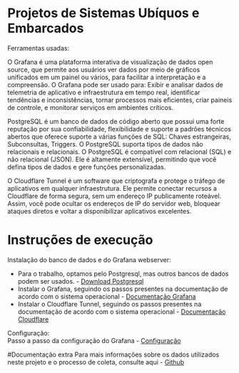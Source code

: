 # Projetos de Sistemas Ubíquos e Embarcados
Ferramentas usadas:

O Grafana é uma plataforma interativa de visualização de dados open source, que permite aos usuários ver dados por meio de gráficos unificados em um painel ou vários, para facilitar a interpretação e a compreensão. O Grafana pode ser usado para: Exibir e analisar dados de telemetria de aplicativo e infraestrutura em tempo real, identificar tendências e inconsistências, tornar processos mais eficientes, criar paineis de controle, e monitorar serviços em ambientes críticos.

PostgreSQL é um banco de dados de código aberto que possui uma forte reputação por sua confiabilidade, flexibilidade e suporte a padrões técnicos abertos que oferece suporte a várias funções de SQL: Chaves estrangeiras, Subconsultas, Triggers. O PostgreSQL suporta tipos de dados não relacionais e relacionais. O PostgreSQL é compatível com relacional (SQL) e não relacional (JSON). Ele é altamente extensível, permitindo que você defina tipos de dados e gere funções personalizadas.

O Cloudflare Tunnel é um software que criptografa e protege o tráfego de aplicativos em qualquer infraestrutura. Ele permite conectar recursos a Cloudflare de forma segura, sem um endereço IP publicamente roteável. Assim, você pode ocultar os endereços de IP do servidor web, bloquear ataques diretos e voltar a disponibilizar aplicativos excelentes.


# Instruções de execução
Instalação do banco de dados e do Grafana webserver:
  * Para o trabalho, optamos pelo Postgresql, mas outros bancos de dados podem ser usados. - [Download Postgresql](https://www.postgresql.org/download/)
  * Instalar o Grafana, seguindo os passos presentes na documentação de acordo com o sistema operacional - [Documentação Grafana](https://grafana.com/docs/grafana/latest/setup-grafana/installation/)
  * Instalar o Cloudflare Tunnel, seguindo os passos presentes na documentação de acordo com o sistema operacional - [Documentação Cloudflare](https://developers.cloudflare.com/cloudflare-one/connections/connect-networks/downloads/)

Configuração:<br/>
Passo a passo da configuração do Grafana - [Configuração](Grafana/README.md)

#Documentação extra
Para mais informações sobre os dados utilizados neste projeto e o processo de coleta, consulte aqui - [Github](https://github.com/Edu804/Sistema-Embarcado/tree/main)




